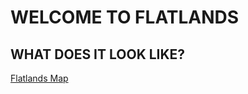 # WELCOME TO FLATLANDS

## WHAT DOES IT LOOK LIKE?
[Flatlands Map](https://github.com/durquhart7097/hello-world/blob/master/map.geojson)
